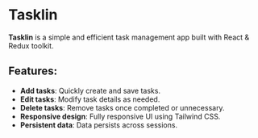 # Tasklin

**Tasklin** is a simple and efficient task management app built with React & Redux toolkit.

## Features:
- **Add tasks**: Quickly create and save tasks.
- **Edit tasks**: Modify task details as needed.
- **Delete tasks**: Remove tasks once completed or unnecessary.
- **Responsive design**: Fully responsive UI using Tailwind CSS.
- **Persistent data**: Data persists across sessions.
